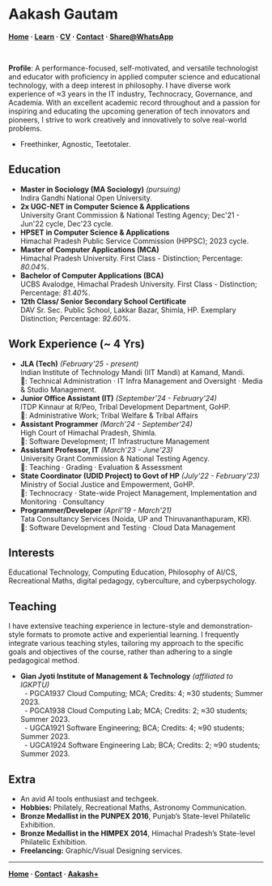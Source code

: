 <head>
  <meta name="viewport" content="width=device-width, initial-scale=1.0">
  <meta name="theme-color" content="#141D37" />
  <link rel="stylesheet" type="text/css" href="style.css">
  <link rel="stylesheet" href="https://fonts.googleapis.com/css?family=Roboto|Roboto Condensed">
</head>

# Aakash Gautam

**[Home](https://aakash-gautam.github.io/) · [Learn](https://aakash-gautam.github.io/learn) · [CV](https://aakash-gautam.github.io/assets/cv.pdf) · [Contact](https://aakash-gautam.github.io/contact) · <a href="#" onclick="window.location='whatsapp://send?text=' + encodeURIComponent('Here is the page on the ' + document.title + ': ' + location.href)">Share@WhatsApp</a>**

<br>

**Profile**: A performance-focused, self-motivated, and versatile technologist and educator with proficiency in applied computer science and educational technology, with a deep interest in philosophy. I have diverse work experience of ≈3 years in the IT industry, Technocracy, Governance, and Academia. With an excellent academic record throughout and a passion for inspiring and educating the upcoming generation of tech innovators and pioneers, I strive to work creatively and innovatively to solve real-world problems.

- Freethinker, Agnostic, Teetotaler.

## Education
- **Master in Sociology (MA Sociology)** *(pursuing)*
  <br> Indira Gandhi National Open University.
- **2x UGC-NET in Computer Science & Applications**
  <br> University Grant Commission & National Testing Agency; Dec'21 - Jun'22 cycle, Dec'23 cycle.
- **HPSET in Computer Science & Applications**
  <br> Himachal Pradesh Public Service Commission (HPPSC); 2023 cycle.
- **Master of Computer Applications (MCA)**
  <br> Himachal Pradesh University. First Class - Distinction; Percentage: *80.04%*.
- **Bachelor of Computer Applications (BCA)**
  <br> UCBS Avalodge, Himachal Pradesh University. First Class - Distinction; Percentage: *81.40%*.
- **12th Class/ Senior Secondary School Certificate**
  <br> DAV Sr. Sec. Public School, Lakkar Bazar, Shimla, HP. Exemplary Distinction; Percentage: *92.60%*.

## Work Experience (~ 4 Yrs)
- **JLA (Tech)** *(February'25 - present)*
  <br> Indian Institute of Technology Mandi (IIT Mandi) at Kamand, Mandi.
  <br> 💼: Technical Administration · IT Infra Management and Oversight · Media & Studio Management.
- **Junior Office Assistant (IT)** *(September'24 - February'24)*
  <br> ITDP Kinnaur at R/Peo, Tribal Development Department, GoHP.
  <br> 💼: Administrative Work; Tribal Welfare & Tribal Affairs
- **Assistant Programmer** *(March'24 - September'24)*
  <br> High Court of Himachal Pradesh, Shimla.
  <br> 💼: Software Development; IT Infrastructure Management
- **Assistant Professor, IT** *(March'23 - June'23)*
  <br> University Grant Commission & National Testing Agency.
  <br> 💼: Teaching · Grading · Evaluation & Assessment
- **State Coordinator (UDID Project) to Govt of HP** *(July'22 - February'23)*
  <br> Ministry of Social Justice and Empowerment, GoHP.
  <br> 💼: Technocracy · State-wide Project Management, Implementation and Monitoring · Consultancy
- **Programmer/Developer** *(April'19 - March'21)*
  <br> Tata Consultancy Services (Noida, UP and Thiruvananthapuram, KR).
  <br> 💼: Software Development and Testing · Cloud Data Management

## Interests
Educational Technology, Computing Education, Philosophy of AI/CS, Recreational Maths, digital pedagogy, cyberculture, and cyberpsychology.

## Teaching
I have extensive teaching experience in lecture-style and demonstration-style formats to promote active and experiential learning. I frequently integrate various teaching styles, tailoring my approach to the specific goals and objectives of the course, rather than adhering to a single pedagogical method.
- **Gian Jyoti Institute of Management & Technology** *(affiliated to IGKPTU)*
  <br> &nbsp; - PGCA1937 Cloud Computing; MCA; Credits: 4; ≈30 students;	Summer 2023.
  <br> &nbsp; - PGCA1938 Cloud Computing Lab; MCA; Credits: 2; ≈30 students;	Summer 2023.
  <br> &nbsp; - UGCA1921 Software Engineering; BCA; Credits: 4; ≈90 students;	Summer 2023.
  <br> &nbsp; - UGCA1924 Software Engineering Lab; BCA; Credits: 2; ≈90 students;	Summer 2023.

## Extra
- An avid AI tools enthusiast and techgeek.
- **Hobbies:** Philately, Recreational Maths, Astronomy Communication.
- **Bronze Medallist in the PUNPEX 2016**, Punjab’s State-level Philatelic Exhibition.
- **Bronze Medallist in the HIMPEX 2014**, Himachal Pradesh’s State-level Philatelic Exhibition.
- **Freelancing:** Graphic/Visual Designing services.

---
**[Home](https://aakash-gautam.github.io/) · [Contact](https://aakash-gautam.github.io/) · [Aakash+](https://aakash-gautam.github.io/)**

